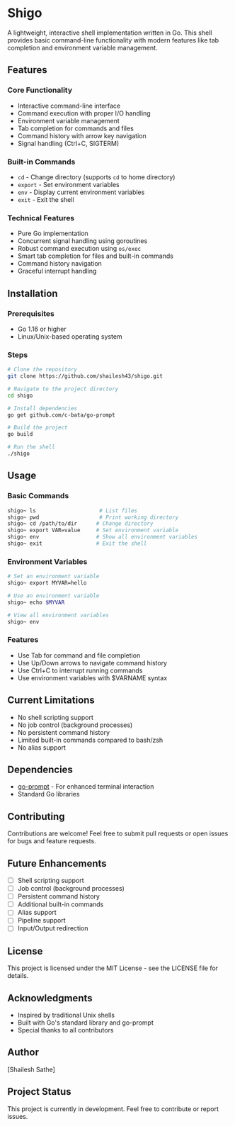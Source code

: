 # Shigo 

A lightweight, interactive shell implementation written in Go. This shell provides basic command-line functionality with modern features like tab completion and environment variable management.

## Features

### Core Functionality
- Interactive command-line interface
- Command execution with proper I/O handling
- Environment variable management
- Tab completion for commands and files
- Command history with arrow key navigation
- Signal handling (Ctrl+C, SIGTERM)

### Built-in Commands
- `cd` - Change directory (supports `cd` to home directory)
- `export` - Set environment variables
- `env` - Display current environment variables
- `exit` - Exit the shell

### Technical Features
- Pure Go implementation
- Concurrent signal handling using goroutines
- Robust command execution using `os/exec`
- Smart tab completion for files and built-in commands
- Command history navigation
- Graceful interrupt handling

## Installation

### Prerequisites
- Go 1.16 or higher
- Linux/Unix-based operating system

### Steps
```bash
# Clone the repository
git clone https://github.com/shailesh43/shigo.git

# Navigate to the project directory
cd shigo

# Install dependencies
go get github.com/c-bata/go-prompt

# Build the project
go build

# Run the shell
./shigo
```

## Usage

### Basic Commands
```bash
shigo~ ls                    # List files
shigo~ pwd                   # Print working directory
shigo~ cd /path/to/dir      # Change directory
shigo~ export VAR=value     # Set environment variable
shigo~ env                  # Show all environment variables
shigo~ exit                 # Exit the shell
```

### Environment Variables
```bash
# Set an environment variable
shigo~ export MYVAR=hello

# Use an environment variable
shigo~ echo $MYVAR

# View all environment variables
shigo~ env
```

### Features
- Use Tab for command and file completion
- Use Up/Down arrows to navigate command history
- Use Ctrl+C to interrupt running commands
- Use environment variables with $VARNAME syntax

## Current Limitations
- No shell scripting support
- No job control (background processes)
- No persistent command history
- Limited built-in commands compared to bash/zsh
- No alias support

## Dependencies
- [go-prompt](https://github.com/c-bata/go-prompt) - For enhanced terminal interaction
- Standard Go libraries

## Contributing
Contributions are welcome! Feel free to submit pull requests or open issues for bugs and feature requests.

## Future Enhancements
- [ ] Shell scripting support
- [ ] Job control (background processes)
- [ ] Persistent command history
- [ ] Additional built-in commands
- [ ] Alias support
- [ ] Pipeline support
- [ ] Input/Output redirection

## License
This project is licensed under the MIT License - see the LICENSE file for details.

## Acknowledgments
- Inspired by traditional Unix shells
- Built with Go's standard library and go-prompt
- Special thanks to all contributors

## Author
[Shailesh Sathe]

## Project Status
This project is currently in development. Feel free to contribute or report issues.
